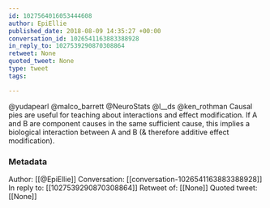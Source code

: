 ```yaml
---
id: 1027564016053444608
author: EpiEllie
published_date: 2018-08-09 14:35:27 +00:00
conversation_id: 1026541163883388928
in_reply_to: 1027539290870308864
retweet: None
quoted_tweet: None
type: tweet
tags:

---
```


@yudapearl @malco_barrett @NeuroStats @l__ds @ken_rothman Causal pies are useful for teaching about interactions and effect modification. If A and B are component causes in the same sufficient cause, this implies a biological interaction between A and B (&amp; therefore additive effect modification).

### Metadata

Author: [[@EpiEllie]]
Conversation: [[conversation-1026541163883388928]]
In reply to: [[1027539290870308864]]
Retweet of: [[None]]
Quoted tweet: [[None]]
